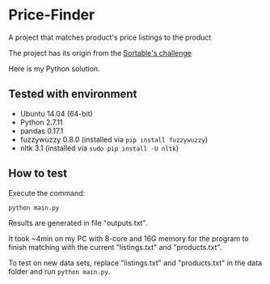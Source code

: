 # Price-Finder
A project that matches product's price listings to the product

The project has its origin from the [Sortable's challenge](http://sortable.com/challenge/) 

Here is my Python solution. 

## Tested with environment
* Ubuntu 14.04 (64-bit)
* Python 2.7.11 
* pandas 0.17.1
* fuzzywuzzy 0.8.0 (installed via `pip install fuzzywuzzy`)
* nltk 3.1 (installed via `sudo pip install -U nltk`)

## How to test
Execute the command:
```
python main.py
```

Results are generated in file "outputs.txt". 

It took ~4min on my PC with 8-core and 16G memory for the program to finish matching with the current "listings.txt" and "products.txt".

To test on new data sets, replace "listings.txt" and "products.txt" in the data folder and run `python main.py`.